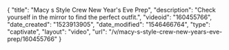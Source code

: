 {
    "title": "Macy s Style Crew New Year's Eve Prep",
    "description": "Check yourself in the mirror to find the perfect outfit.",
    "videoid": "160455766",
    "date_created": "1523913905",
    "date_modified": "1546466764",
    "type": "captivate",
    "layout": "video",
    "url": "\/v\/macy-s-style-crew-new-years-eve-prep\/160455766"
}